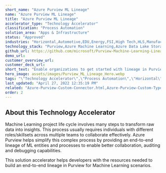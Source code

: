 ```yaml
---
short_name: "Azure Purview ML Lineage"
name: "Azure Purview ML Lineage"
title: "Azure Purview ML Lineage"
accelerator_type: "Technology Accelerator"
classification: "Process Automation"
solution_area: "Apps & Infrastructure"
status: "Approved"
industries: "Horizontal,Automotive,EDU,Energy,FSI,High Tech,HLS,Manufacturing,Media and Entertainment,Retail,Professional Services,SLG"
technology_stack: "Purview,Azure Machine Learning,Azure Data Lake Storage,Synapse Analytics,Power BI"
github_url: https://github.com/microsoft/Purview-Machine-Learning-Lineage-Solution-Accelerator
demo_url: 
customer_overview_url: 
customer_deck_url: 
short_text: "Enable organizations to get started with lineage in Purview for Machine Learning scenarios"
hero_image: assets/images/Purview_ML_Lineage_Hero.webp
tags: "\"Technology Accelerator\",\"Process Automation\",\"Horizontal\",\"Automotive\",\"EDU\",\"Energy\",\"FSI\",\"High Tech\",\"HLS\",\"Manufacturing\",\"Media and Entertainment\",\"Retail\",\"Professional Services\",\"SLG\",\"Purview\",\"Azure Machine Learning\",\"Azure Data Lake Storage\",\"Synapse Analytics\",\"Power BI\",\"Apps & Infrastructure\""
last_updated: "April 27, 2022 12:35:19 PM"
related: "Azure-Purview-Custom-Connector.html,Azure-Purview-Custom-Types-Tool.html,Data-Governance-Demo-Generator.html,Azure-Purview-Workshop.html"
order: 2
---
```

## About this Technology Accelerator

Machine Learning project life cycle involves many steps to transform raw data into insights. This process usually requires individuals with different roles/skillsets across multiple teams to collaborate effectively. Azure Purview helps simplify this complex process by providing an end-to-end lineage of ML entities and processes to enable better collaboration, auditing and debugging capabilities.

This solution accelerator helps developers with the resources needed to build an end-to-end lineage in Purview for Machine Learning scenarios.
